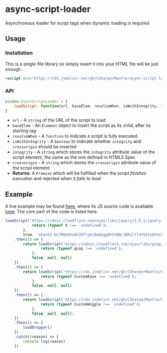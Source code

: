 # async-script-loader

Asynchronous loader for script tags when dynamic loading is required

## Usage
### Installation
This is a single-file library so simply insert it into your HTML file will be just enough.

```html
<script src="https://cdn.jsdelivr.net/gh/CSharperMantle/async-script-loader@main/src/index.min.js"></script>
```

### API
```js
window.AsyncScriptLoader = {
    loadScript: function(url, baseElem, resolveWhen, isWithIntegrity, integrity, crossorigin) { return new Promise(...); }
}
```
* `url` - A `string` of the URL of the script to load
* `baseElem` - An `Element` object to insert the script as its child, after its starting tag
* `resolveWhen` - A `function` to indicate a script is fully executed
* `isWithIntegrity` - A `boolean` to indicate whether `integrity` and `crossorigin` should be inserted
* `integrity` - A `string` which stores the `integrity` attribute value of the script element, the same as the one defined in HTML5 Spec
* `crossorigin` - A `string` which stores the `crossorigin` attribute value of the script element
* **Returns:** A `Promise` which will be fulfilled when the script *finishes execution* and rejected when it *fails to load*

## Example

A live example may be found [here](http://www.nbxiaoshi.net/bjzy_index.asp?BigClassId=448), where its JS source code is available [here](https://github.com/CSharperMantle/CSharperMantle.github.io/blob/master/assets/js/xs-school-mainpage.js). The core part of the code is listed here.

```js
loadScript('https://cdnjs.cloudflare.com/ajax/libs/jquery/3.5.1/jquery.min.js', body, () => {
            return (typeof $ !== 'undefined');
        },
        true, 'sha512-bLT0Qm9VnAYZDflyKcBaQ2gg0hSYNQrJ8RilYldYQ1FxQYoCLtUjuuRuZo+fjqhx/qtq/1itJ0C2ejDxltZVFg==', 'anonymous')
    .then(() => {
        return loadScript('https://cdnjs.cloudflare.com/ajax/libs/gsap/3.5.1/gsap.min.js', body, () => {
                return (typeof gsap !== 'undefined');
            },
            false, null, null)
    })
    .then(() => {
        return loadScript('https://cdn.jsdelivr.net/gh/CSharperMantle/CSharperMantle.github.io@HEAD/assets/js/CustomEase-3.5.1.min.js', body, () => {
                return (typeof CustomEase !== 'undefined');
            },
            false, null, null)
    })
    .then(() => {
        return loadScript('https://cdn.jsdelivr.net/gh/CSharperMantle/CSharperMantle.github.io@HEAD/assets/js/CustomWiggle-3.4.3.min.js', body, () => {
                return (typeof CustomWiggle !== 'undefined');
            },
            false, null, null);
    })
    .then(() => {
        loadDropper()
    })
    .catch((reason) => {
        console.log(reason)
    })
```
